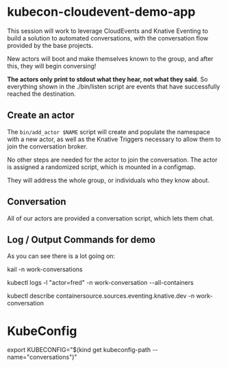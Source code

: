 # kubecon-cloudevent-demo-app

This session will work to leverage CloudEvents and Knative Eventing to build a solution to automated conversations, with the conversation flow provided by the base projects.

New actors will boot and make themselves known to the group, and after this, they will begin conversing!

**The actors only print to stdout what they hear, not what they said**. So everything shown in the ./bin/listen script are events that have successfully reached the destination.

## Create an actor

The `bin/add_actor $NAME` script will create and populate the namespace with a new actor, as well as the Knative Triggers necessary to allow them to join the conversation broker.

No other steps are needed for the actor to join the conversation. The actor is assigned a randomized script, which is mounted in a configmap.

They will address the whole group, or individuals who they know about.

## Conversation

All of our actors are provided a conversation script, which lets them chat.

## Log / Output Commands for demo

As you can see there is a lot going on:

kail -n work-conversations

kubectl logs -l "actor=fred" -n work-conversation --all-containers

kubectl describe containersource.sources.eventing.knative.dev -n work-conversation

# KubeConfig

export KUBECONFIG="$(kind get kubeconfig-path --name="conversations")"
